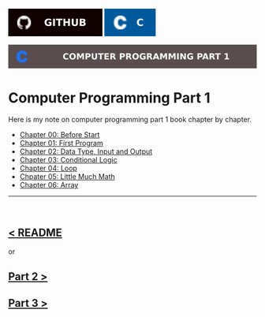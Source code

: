 [![Github Profile](./../asset/badge/github.svg)](https://github.com/Tazri) [![C](./../asset/badge/c_icon_bgblue_textwhite.svg)](https://github.com/Tazri/Computer_Programming_Tamim_Shahriar_Subeen) 

[![part 1](./../asset/badge/Computer_Programming_Part_1.svg)](./part_1.md)

Computer Programming Part 1 
===========================

Here is my note on computer programming part 1 book chapter by chapter.

- [Chapter 00: Before Start](./chapter_00/chapter_00.md)
- [Chapter 01: First Program](./chapter_01/chapter_01.md)
- [Chapter 02: Data Type, Input and Output](./chapter_02/chapter_02.md)
- [Chapter 03: Conditional Logic](./chapter_03/chapter_03.md)
- [Chapter 04: Loop](./chapter_04/chapter_04.md)
- [Chpater 05: Little Much Math](./chapter_05/chapter_05.md)
- [Chapter 06: Array](./chapter_06/chapter_06.md)

<hr />
<br />



[< README](./../README.md)
-----------------------

or 

[Part 2 >](./../part_2/part_2.md)
-------------------------------
[Part 3 >](./../part_3/part_3.md)
--------------------------------